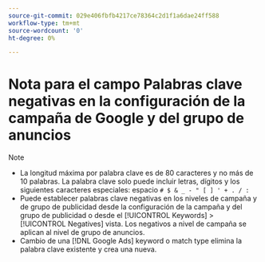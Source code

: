 ```yaml
---
source-git-commit: 029e406fbfb4217ce78364c2d1f1a6dae24ff588
workflow-type: tm+mt
source-wordcount: '0'
ht-degree: 0%

---
```

# Nota para el campo Palabras clave negativas en la configuración de la campaña de Google y del grupo de anuncios

>[!NOTE]
>
>* La longitud máxima por palabra clave es de 80 caracteres y no más de 10 palabras. La palabra clave solo puede incluir letras, dígitos y los siguientes caracteres especiales: espacio `# $ & _ - " [ ] ' + . / :`
>* Puede establecer palabras clave negativas en los niveles de campaña y de grupo de publicidad desde la configuración de la campaña y del grupo de publicidad o desde el [!UICONTROL Keywords] > [!UICONTROL Negatives] vista. Los negativos a nivel de campaña se aplican al nivel de grupo de anuncios.
>* Cambio de una [!DNL Google Ads] keyword o match type elimina la palabra clave existente y crea una nueva.

